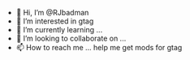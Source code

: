- 👋 Hi, I’m @RJbadman
- 👀 I’m interested in gtag
- 🌱 I’m currently learning ...
- 💞️ I’m looking to collaborate on ...
- 📫 How to reach me ...
help me get mods for gtag

<!---
RJbadman/RJbadman is a ✨ special ✨ repository because its `README.md` (this file) appears on your GitHub profile.
You can click the Preview link to take a look at your changes.
--->
